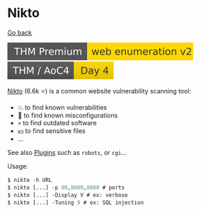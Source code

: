 # Nikto

[Go back](../index.md)

[![webenumerationv2](../../../_badges/thmp/webenumerationv2.svg)](https://tryhackme.com/room/webenumerationv2)
[![adventofcyber4](../../../_badges/thm/adventofcyber4/day4.svg)](https://tryhackme.com/room/adventofcyber4)

<div class="row row-cols-md-2"><div>

[Nikto](https://github.com/sullo/nikto) (6.6k ⭐) is a common website vulnerability scanning tool:

* 💥 to find known vulnerabilities
* 🔏 to find known misconfigurations
* 💀 to find outdated software
* 💵 to find sensitive files
* ...

See also [Plugins](https://github.com/sullo/nikto/wiki/Plugin-list) such as `robots`, or `cgi`...
</div><div>

Usage:

```ps
$ nikto -h URL
$ nikto [...] -p 80,8000,8080 # ports
$ nikto [...] -Display V # ex: verbose
$ nikto [...] -Tuning 9 # ex: SQL injection
```
</div></div>